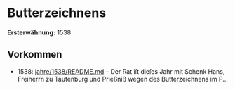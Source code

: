 # Butterzeichnens

**Ersterwähnung:** 1538

## Vorkommen
- 1538: [jahre/1538/README.md](../jahre/1538/README.md) – Der Rat iſt dieſes Jahr mit Schenk Hans, Freiherrn
zu Tautenburg und Prießniß wegen des Butterzeichnens
im P...
